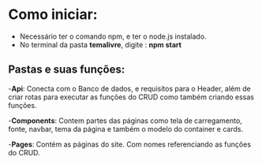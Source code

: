 # Como iniciar:
- Necessário ter o comando npm, e ter o node.js instalado.
- No terminal da pasta **temalivre**, digite : **npm start**
## Pastas e suas funções:
 -**Api**: Conecta com o Banco de dados, e requisítos para o Header, além de criar rotas para executar as funções do CRUD como também criando essas funções.

 -**Components**: Contem partes das páginas como tela de carregamento, fonte, navbar, tema da página e também o modelo do container e cards.

 -**Pages**: Contém as páginas do site. Com nomes referenciando as funções do CRUD.
